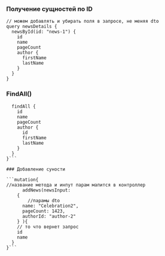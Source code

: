 ### Получение сущностей по ID
```
// можем добавлять и убирать поля в запросе, не меняя dto
query newsDetails {
  newsById(id: "news-1") {
    id
    name
    pageCount
    author {
      firstName
      lastName
    }
  }
}
```
### FindAll()
```query All {
  findAll {
    id
    name
    pageCount
    author {
      id
      firstName
      lastName
    }
  }
}```

### Добавление суности

```mutation{
//название метода и инпут парам мапится в контроллер
	  addNews(newsInput: 
    {
        //парамы dto
      name: "Celebration2",
      pageCount: 1423,
      authorId: "author-2"
    } ){
    // то что вернет запрос
    id 
    name
  } 
}```